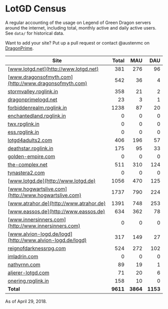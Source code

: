 # LotGD Census
A regular accounting of the usage on Legend of Green Dragon servers around the internet, including total, monthly active and daily active users. See `data/` for historical data.

Want to add your site? Put up a pull request or contact @austenmc on [DragonPrime](http://dragonprime.net).


Site | Total | MAU | DAU
--- | ---:| ---:| ---:
[www.lotgd.net](http://www.lotgd.net)|381|276|96
[www.dragonsofmyth.com](http://www.dragonsofmyth.com)|542|36|4
[stormvalley.rpglink.in](http://stormvalley.rpglink.in)|358|21|2
[dragonprimelogd.net](http://dragonprimelogd.net)|23|3|1
[forbiddenrealm.rpglink.in](http://forbiddenrealm.rpglink.in)|1238|87|20
[enchantedland.rpglink.in](http://enchantedland.rpglink.in)|0|0|0
[twx.rpglink.in](http://twx.rpglink.in)|0|0|0
[ess.rpglink.in](http://ess.rpglink.in)|0|0|0
[lotgd4adults2.com](http://lotgd4adults2.com)|406|196|57
[deathstar.rpglink.in](http://deathstar.rpglink.in)|175|95|33
[golden-empire.com](http://golden-empire.com)|0|0|0
[the-complex.net](http://the-complex.net)|511|310|124
[tynastera2.com](http://tynastera2.com)|0|0|0
[www.lotgd.de](http://www.lotgd.de)|1056|470|125
[www.hogwartslive.com](http://www.hogwartslive.com)|1737|790|224
[www.atrahor.de](http://www.atrahor.de)|1391|748|253
[www.eassos.de](http://www.eassos.de)|634|362|78
[www.innersinners.com](http://www.innersinners.com)|0|0|0
[www.alvion-logd.de/logd](http://www.alvion-logd.de/logd)|317|149|27
[reignofdarknessrpg.com](http://reignofdarknessrpg.com)|524|272|102
[imladrin.com](http://imladrin.com)|0|0|0
[nathyrnn.com](http://nathyrnn.com)|89|19|1
[aljerer-lotgd.com](http://aljerer-lotgd.com)|71|20|6
[onering.rpglink.in](http://onering.rpglink.in)|158|10|0
**Total**|**9611**|**3864**|**1153**

As of April 29, 2018.
